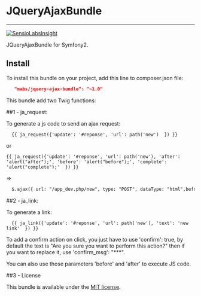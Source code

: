# JQueryAjaxBundle 
------------------

[![SensioLabsInsight](https://insight.sensiolabs.com/projects/a735dceb-683c-4195-bd27-af676ca50a05/small.png)](https://insight.sensiolabs.com/projects/a735dceb-683c-4195-bd27-af676ca50a05)


JQueryAjaxBundle for Symfony2.

## Install
To install this bundle on your project, add this line to composer.json file:

```json
   "mabs/jquery-ajax-bundle": "~1.0"
```

This bundle add two Twig functions:


##1 - ja_request:


  To generate a js code to send an ajax request:
  
```twig
  {{ ja_request({'update': '#reponse', 'url': path('new')  }) }}
```
  
  or
  
```twig
{{ ja_request({'update': '#reponse', 'url': path('new'), 'after': 'alert("after");', 'before': 'alert("before");', 'complete': 'alert("complete");'  }) }}
```
  
  =>
```html
  $.ajax({ url: "/app_dev.php/new", type: "POST", dataType: "html",beforeSend: function(){alert("before");},success: function( data ){$( "#reponse" ).html(data);alert("after");}});
```

##2 - ja_link:



  To generate a link:
  
```twig  
  {{ ja_link({'update': '#reponse', 'url': path('new'), 'text': 'new link'  }) }}
```

  To add a confirm action on click, you just have to use 'confirm': true, by default the text is "Are you sure you want to perform this action?"
  then if you want to replace it, use 'confirm_msg': "***".

  You can also use those parameters 'before' and 'after' to execute JS code.


##3 - License

  This bundle is available under the [MIT license](LICENSE).
 
